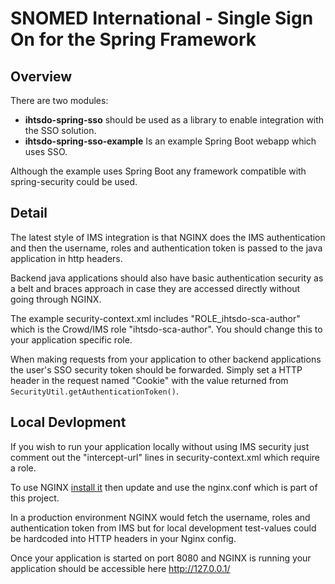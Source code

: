 # SNOMED International - Single Sign On for the Spring Framework

## Overview
There are two modules:
* **ihtsdo-spring-sso** should be used as a library to enable integration with the SSO solution. 
* **ihtsdo-spring-sso-example** Is an example Spring Boot webapp which uses SSO.

Although the example uses Spring Boot any framework compatible with spring-security could be used.

## Detail
The latest style of IMS integration is that NGINX does the IMS authentication and then the username, roles and authentication token is passed to the java application in http headers.

Backend java applications should also have basic authentication security as a belt and braces approach in case they are accessed directly without going through NGINX.

The example security-context.xml includes "ROLE_ihtsdo-sca-author" which is the Crowd/IMS role "ihtsdo-sca-author". You should change this to your application specific role.

When making requests from your application to other backend applications the user's SSO security token should be forwarded. 
Simply set a HTTP header in the request named "Cookie" with the value returned from ```SecurityUtil.getAuthenticationToken()```.

## Local Devlopment
If you wish to run your application locally without using IMS security just comment out the "intercept-url" lines in security-context.xml which require a role.

To use NGINX [install it](https://www.google.com/?#q=install%20nginx) then update and use the nginx.conf which is part of this project. 

In a production environment NGINX would fetch the username, roles and authentication token from IMS but for local development test-values could be hardcoded into HTTP headers in your Nginx config.


Once your application is started on port 8080 and NGINX is running your application should be accessible here http://127.0.0.1/
